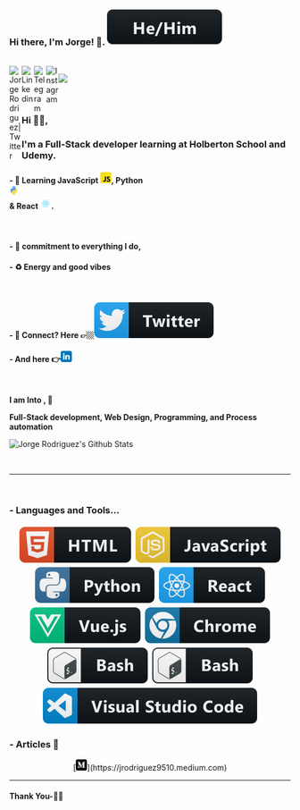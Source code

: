 ### Hi there, I'm Jorge! 👋.  <img src="https://raw.githubusercontent.com/8bithemant/8bithemant/master/svg/pronouns/hehim.svg" >


<br/>
<a href="https://twitter.com/JorRod95">
  <img align="left" alt="Jorge Rodriguez| Twitter" width="22px" src="https://cdn.jsdelivr.net/npm/simple-icons@v3/icons/twitter.svg" />
</a>
<a href="https://www.linkedin.com/in/jorge-andr%C3%A9s-rodr%C3%ADguez-burgos-5a137614a/">
  <img align="left" alt="Linkedin" width="22px" src="https://cdn.jsdelivr.net/npm/simple-icons@v3/icons/linkedin.svg" />
</a>
<a href="https://t.me/JRodriguez9510">
  <img align="left" alt="Telegram" width="22px" src="https://cdn.jsdelivr.net/npm/simple-icons@v3/icons/telegram.svg" />
</a>
<a href="https://www.instagram.com/jrodriguez9510/">
  <img align="left" alt="Instagram" width="22px" src="https://cdn.jsdelivr.net/npm/simple-icons@v3/icons/instagram.svg" />
</a>

![](https://visitor-badge.glitch.me/badge?page_id=jrodriguez9510.visitor-badge)

<br />

### Hi 🙋‍♂️,
### I'm a Full-Stack developer learning at Holberton School and Udemy.


#### - 🥀 Learning JavaScript <code><img height="20" src="https://raw.githubusercontent.com/edent/SuperTinyIcons/master/images/svg/javascript.svg"></code>, Python<code> <img height="20" width="16" src="https://raw.githubusercontent.com/edent/SuperTinyIcons/master/images/svg/python.svg"> </code> & React <code><img height="20" src="https://raw.githubusercontent.com/edent/SuperTinyIcons/master/images/svg/react.svg"></code>.

<br />


#### - :100: commitment to everything I do, 

#### - :recycle: Energy and good vibes  

<br />

#### - 💬 Connect? Here 👉🏼[<img src="https://raw.githubusercontent.com/8bithemant/8bithemant/master/svg/social/twitter.svg" >](https://twitter.com/JorRod95/)
#### - And here 👉[<img height="20" src="https://raw.githubusercontent.com/edent/SuperTinyIcons/master/images/svg/linkedin.svg" >](https://www.linkedin.com/in/jorge-andr%C3%A9s-rodr%C3%ADguez-burgos-5a137614a/)


<br />


**I am Into , 🙏**

**Full-Stack development, Web Design, Programming, and Process automation**
<br />


![Jorge Rodriguez's Github Stats](https://github-readme-stats.vercel.app/api?username=jrodriguez9510&show_icons=true&title_color=fff&icon_color=79ff97&text_color=9f9f9f&bg_color=151515)

<br />

*************

<br />

### - Languages and Tools...

<p align="center">
 <img src="https://raw.githubusercontent.com/8bithemant/8bithemant/master/svg/dev/languages/html.svg" alt="Twitter" style="vertical-align:top; margin:4px"><img  src="https://raw.githubusercontent.com/8bithemant/8bithemant/master/svg/dev/languages/js.svg" alt="Twitter" style="vertical-align:top; margin:4px"><img src="https://raw.githubusercontent.com/8bithemant/8bithemant/master/svg/dev/languages/python.svg" alt="Twitter" style="vertical-align:top; margin:4px"><img src="https://raw.githubusercontent.com/8bithemant/8bithemant/master/svg/dev/frameworks/react.svg" alt="Twitter" style="vertical-align:top; margin:4px"><img src="https://raw.githubusercontent.com/8bithemant/8bithemant/master/svg/dev/frameworks/vue.svg" alt="Twitter" style="vertical-align:top; margin:4px"><img src="https://raw.githubusercontent.com/8bithemant/8bithemant/master/svg/dev/misc/chrome.svg" alt="Twitter" style="vertical-align:top; margin:4px"><img src="https://raw.githubusercontent.com/8bithemant/8bithemant/master/svg/dev/tools/bash.svg" alt="Twitter" style="vertical-align:top; margin:4px"><img src="https://raw.githubusercontent.com/8bithemant/8bithemant/master/svg/dev/tools/bash.svg" alt="Twitter" style="vertical-align:top; margin:4px"><img src="https://raw.githubusercontent.com/8bithemant/8bithemant/master/svg/dev/tools/visualstudio_code.svg" alt="Twitter" style="vertical-align:top; margin:4px">

</p>

### - Articles 🌱

<p align="center">
  [<img height="20" src="https://raw.githubusercontent.com/edent/SuperTinyIcons/master/images/svg/medium.svg" >](https://jrodriguez9510.medium.com)
</p>

***********************************

#### Thank You-🙏🏼
